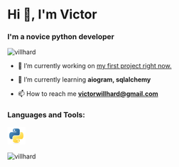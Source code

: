 <h1>Hi 👋, I'm Victor</h1>
<h3>I'm a novice python developer</h3>

<p align="left"> <img src="https://komarev.com/ghpvc/?username=villhard&label=Profile%20views&color=0e75b6&style=flat" alt="villhard" /> </p>

- 🔭 I’m currently working on [my first project right now.](https://github.com/Villhard/TestAttest)

- 🌱 I’m currently learning **aiogram, sqlalchemy**

- 📫 How to reach me **victorwillhard@gmail.com**

<h3 align="left">Languages and Tools:</h3>
<p align="left"> <a href="https://www.python.org" target="_blank" rel="noreferrer"> <img src="https://raw.githubusercontent.com/devicons/devicon/master/icons/python/python-original.svg" alt="python" width="40" height="40"/> </a> </p>

<p><img align="center" src="https://github-readme-streak-stats.herokuapp.com/?user=villhard&" alt="villhard" /></p>
